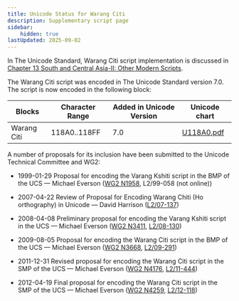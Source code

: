 ```yaml
---
title: Unicode Status for Warang Citi
description: Supplementary script page
sidebar:
    hidden: true
lastUpdated: 2025-09-02
---
```


In The Unicode Standard, Warang Citi script implementation is discussed in [Chapter 13 South and Central Asia-II: Other Modern Scripts](http://www.unicode.org/versions/latest/ch13.pdf).

[comment]: # (end of intro)

[comment]: # (start of blocks)

The Warang Citi script was encoded in The Unicode Standard version 7.0. The script is now encoded in the following block:

| Blocks | Character Range | Added in Unicode Version | Unicode chart |
| ------ | --------------- | ------------------------ | ------------- |
| Warang Citi | 118A0..118FF | 7.0 | [U118A0.pdf](http://www.unicode.org/charts/PDF/U118A0.pdf) |

[comment]: # (end of blocks)

[comment]: # (start of chars)



[comment]: # (end of chars)

[comment]: # (start of rest)

A number of proposals for its inclusion have been submitted to the Unicode Technical Committee and WG2:

- 1999-01-29 Proposal for encoding the Varang Kshiti script in the BMP of the UCS — Michael Everson ([WG2 N1958](https://www.unicode.org/wg2/docs/n1958.pdf), L2/99-058 (not online))

- 2007-04-22 Review of Proposal for Encoding Warang Chiti (Ho orthography) in Unicode — David Harrison ([L2/07-137](http://www.unicode.org/cgi-bin/GetMatchingDocs.pl?L2/07-137))

- 2008-04-08 Preliminary proposal for encoding the Varang Kshiti script in the UCS — Michael Everson ([WG2 N3411](https://www.unicode.org/wg2/docs/n3411.pdf), [L2/08-130](http://www.unicode.org/cgi-bin/GetMatchingDocs.pl?L2/08-130))

- 2009-08-05 Proposal for encoding the Warang Citi script in the BMP of the UCS — Michael Everson ([WG2 N3668](https://www.unicode.org/wg2/docs/n3668.pdf), [L2/09-291](http://www.unicode.org/cgi-bin/GetMatchingDocs.pl?L2/09-291))

- 2011-12-31 Revised proposal for encoding the Warang Citi script in the SMP of the UCS — Michael Everson ([WG2 N4176](https://www.unicode.org/wg2/docs/n4176.pdf), [L2/11-444](http://www.unicode.org/cgi-bin/GetMatchingDocs.pl?L2/11-444))

- 2012-04-19 Final proposal for encoding the Warang Citi script in the SMP of the UCS — Michael Everson ([WG2 N4259](https://www.unicode.org/wg2/docs/n4259.pdf), [L2/12-118](http://www.unicode.org/cgi-bin/GetMatchingDocs.pl?L2/12-118))
